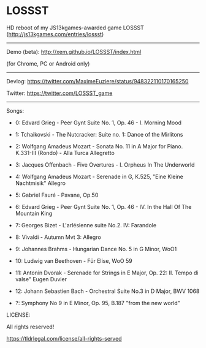 LOSSST
==

HD reboot of my JS13kgames-awarded game LOSSST (http://js13kgames.com/entries/lossst)

---

Demo (beta): http://xem.github.io/LOSSST/index.html

(for Chrome, PC or Android only)

---

Devlog: https://twitter.com/MaximeEuziere/status/948322110170165250

Twitter: https://twitter.com/LOSSST_game

---

Songs:

- 0: Edvard Grieg - Peer Gynt Suite No. 1, Op. 46 - I. Morning Mood
- 1: Tchaikovski - The Nutcracker: Suite no. 1: Dance of the Mirlitons
- 2: Wolfgang Amadeus Mozart - Sonata No. 11 in A Major for Piano. K.331-III (Rondo) - Alla Turca  Allegretto
- 3: Jacques Offenbach - Five Overtures - I. Orpheus In The Underworld
- 4: Wolfgang Amadeus Mozart - Serenade in G, K.525, "Eine Kleine Nachtmisik" Allegro
- 5: Gabriel Fauré - Pavane, Op.50
- 6: Edvard Grieg - Peer Gynt Suite No. 1, Op. 46 - IV. In the Hall Of The Mountain King
- 7: Georges Bizet - L'arlésienne suite No.2. IV: Farandole
- 8: Vivaldi - Autumn Mvt 3: Allegro
- 9: Johannes Brahms - Hungarian Dance No. 5 in G Minor, WoO1
- 10: Ludwig van Beethoven - Für Elise, WoO 59
- 11: Antonin Dvorak - Serenade for Strings in E Major, Op. 22: II. Tempo di valse"  Eugen Duvier
- 12: Johann Sebastien Bach - Orchestral Suite No.3 in D Major, BWV 1068

- ?: Symphony No 9 in E Minor, Op. 95, B.187 "from the new world"

LICENSE:

All rights reserved!

https://tldrlegal.com/license/all-rights-served

